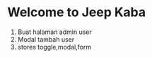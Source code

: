 # Welcome to Jeep Kaba

1. Buat halaman admin user
2. Modal tambah user
3. stores toggle,modal,form
